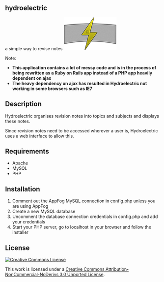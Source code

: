 ## hydroelectric
a simple way to revise notes
![Hydroelectric Logo](hydroelectric-small.png)

Note: 

- **This application contains a lot of messy code and is in the process of being rewritten as a Ruby on Rails app instead of a PHP app heavily dependent on ajax**
- **The heavy dependency on ajax has resulted in Hydroelectric not working in some browsers such as IE7**

## Description

Hydroelectric organises revision notes into topics and subjects and displays these notes.

Since revision notes need to be accessed wherever a user is, Hydroelectric uses a web interface to allow this.

## Requirements

* Apache
* MySQL
* PHP

## Installation

1. Comment out the AppFog MySQL connection in config.php unless you are using AppFog
1. Create a new MySQL database
1. Uncomment the database connection credentials in config.php and add your credentials
1. Start your PHP server, go to localhost in your browser and follow the installer

## License

[![Creative Commons License](http://i.creativecommons.org/l/by-nc-nd/3.0/88x31.png)](http://creativecommons.org/licenses/by-nc-nd/3.0/deed.en_US)

This work is licensed under a [Creative Commons Attribution-NonCommercial-NoDerivs 3.0 Unported License](http://creativecommons.org/licenses/by-nc-nd/3.0/deed.en_US).